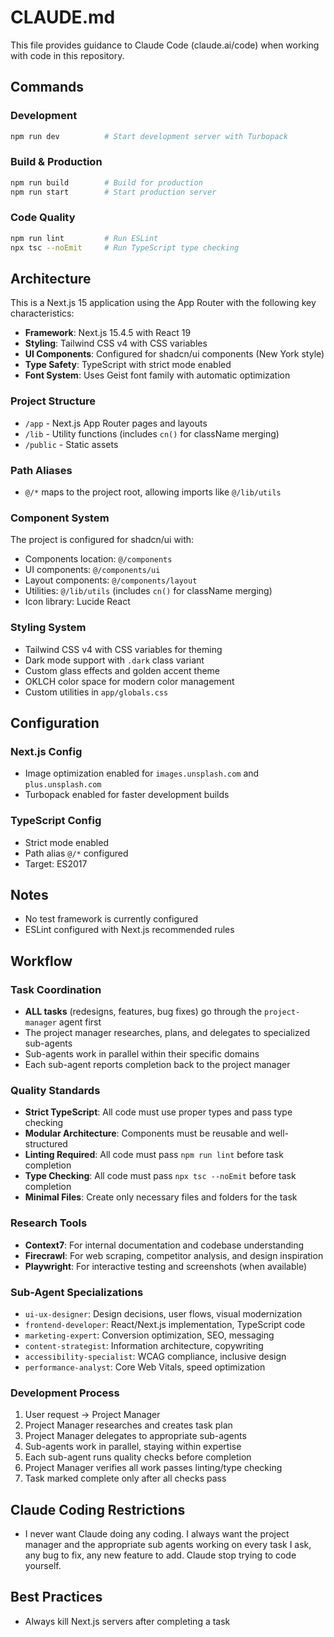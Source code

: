 # CLAUDE.md

This file provides guidance to Claude Code (claude.ai/code) when working with code in this repository.

## Commands

### Development
```bash
npm run dev          # Start development server with Turbopack
```

### Build & Production
```bash
npm run build        # Build for production
npm run start        # Start production server
```

### Code Quality
```bash
npm run lint         # Run ESLint
npx tsc --noEmit     # Run TypeScript type checking
```

## Architecture

This is a Next.js 15 application using the App Router with the following key characteristics:

- **Framework**: Next.js 15.4.5 with React 19
- **Styling**: Tailwind CSS v4 with CSS variables
- **UI Components**: Configured for shadcn/ui components (New York style)
- **Type Safety**: TypeScript with strict mode enabled
- **Font System**: Uses Geist font family with automatic optimization

### Project Structure
- `/app` - Next.js App Router pages and layouts
- `/lib` - Utility functions (includes `cn()` for className merging)
- `/public` - Static assets

### Path Aliases
- `@/*` maps to the project root, allowing imports like `@/lib/utils`

### Component System
The project is configured for shadcn/ui with:
- Components location: `@/components`
- UI components: `@/components/ui`
- Layout components: `@/components/layout`
- Utilities: `@/lib/utils` (includes `cn()` for className merging)
- Icon library: Lucide React

### Styling System
- Tailwind CSS v4 with CSS variables for theming
- Dark mode support with `.dark` class variant
- Custom glass effects and golden accent theme
- OKLCH color space for modern color management
- Custom utilities in `app/globals.css`

## Configuration

### Next.js Config
- Image optimization enabled for `images.unsplash.com` and `plus.unsplash.com`
- Turbopack enabled for faster development builds

### TypeScript Config
- Strict mode enabled
- Path alias `@/*` configured
- Target: ES2017

## Notes

- No test framework is currently configured
- ESLint configured with Next.js recommended rules

## Workflow

### Task Coordination
- **ALL tasks** (redesigns, features, bug fixes) go through the `project-manager` agent first
- The project manager researches, plans, and delegates to specialized sub-agents
- Sub-agents work in parallel within their specific domains
- Each sub-agent reports completion back to the project manager

### Quality Standards
- **Strict TypeScript**: All code must use proper types and pass type checking
- **Modular Architecture**: Components must be reusable and well-structured
- **Linting Required**: All code must pass `npm run lint` before task completion
- **Type Checking**: All code must pass `npx tsc --noEmit` before task completion
- **Minimal Files**: Create only necessary files and folders for the task

### Research Tools
- **Context7**: For internal documentation and codebase understanding
- **Firecrawl**: For web scraping, competitor analysis, and design inspiration
- **Playwright**: For interactive testing and screenshots (when available)

### Sub-Agent Specializations
- `ui-ux-designer`: Design decisions, user flows, visual modernization
- `frontend-developer`: React/Next.js implementation, TypeScript code
- `marketing-expert`: Conversion optimization, SEO, messaging
- `content-strategist`: Information architecture, copywriting
- `accessibility-specialist`: WCAG compliance, inclusive design
- `performance-analyst`: Core Web Vitals, speed optimization

### Development Process
1. User request → Project Manager
2. Project Manager researches and creates task plan
3. Project Manager delegates to appropriate sub-agents
4. Sub-agents work in parallel, staying within expertise
5. Each sub-agent runs quality checks before completion
6. Project Manager verifies all work passes linting/type checking
7. Task marked complete only after all checks pass

## Claude Coding Restrictions

- I never want Claude doing any coding. I always want the project manager and the appropriate sub agents working on every task I ask, any bug to fix, any new feature to add. Claude stop trying to code yourself.

## Best Practices

- Always kill Next.js servers after completing a task